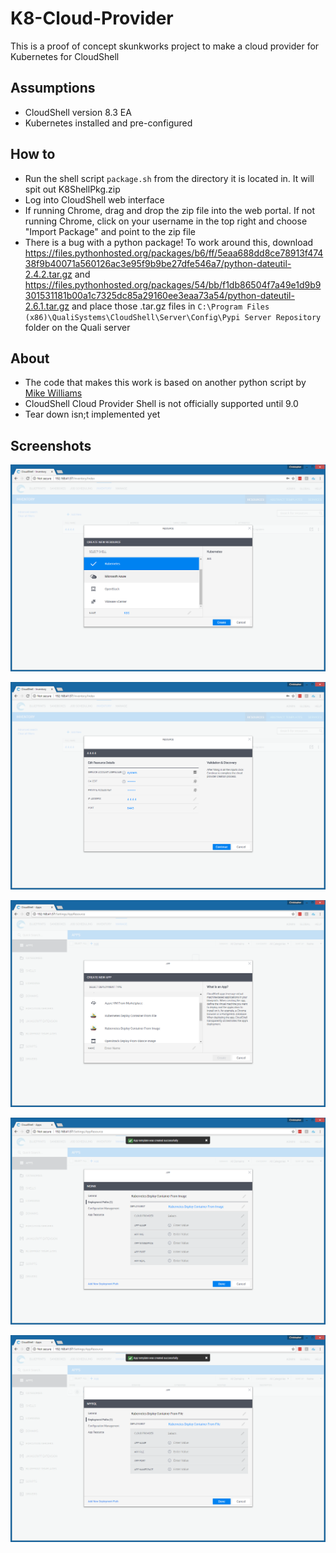 # K8-Cloud-Provider
This is a proof of concept skunkworks project to make a cloud provider for Kubernetes for CloudShell

## Assumptions
* CloudShell version 8.3 EA
* Kubernetes installed and pre-configured

## How to
* Run the shell script `package.sh` from the directory it is located in. It will spit out K8ShellPkg.zip
* Log into CloudShell web interface
* If running Chrome, drag and drop the zip file into the web portal. If not running Chrome, click on your username in the top right and choose "Import Package" and point to the zip file
* There is a bug with a python package! To work around this, download https://files.pythonhosted.org/packages/b6/ff/5eaa688dd8ce78913f47438f9b40071a560126ac3e95f9b9be27dfe546a7/python-dateutil-2.4.2.tar.gz and https://files.pythonhosted.org/packages/54/bb/f1db86504f7a49e1d9b9301531181b00a1c7325dc85a29160ee3eaa73a54/python-dateutil-2.6.1.tar.gz and place those .tar.gz files in `C:\Program Files (x86)\QualiSystems\CloudShell\Server\Config\Pypi Server Repository` folder on the Quali server

## About
* The code that makes this work is based on another python script by [Mike Williams](https://github.com/mpw07458/K8S-Deploy/blob/master/pure-play/drivers/K8S_App_Shell/src/K8S_App_Shell_OS.py)
* CloudShell Cloud Provider Shell is not officially supported until 9.0 
* Tear down isn;t implemented yet

## Screenshots
![](SS/01.PNG)

![](SS/02.PNG)

![](SS/03.PNG)

![](SS/04.PNG)

![](SS/05.PNG)